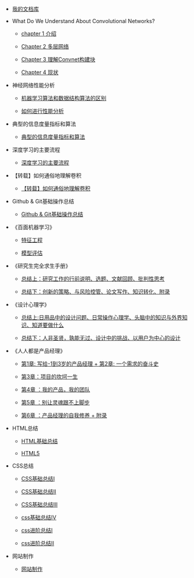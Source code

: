 - [我的文档库](README.md)

- What Do We Understand About Convolutional Networks?

  - [chapter 1 介绍](page1.md)

  - [Chapter 2 多层网络](page2.md)

  - [Chapter 3 理解Convnet构建块](page3.md)

  - [Chapter 4 现状](page4.md)

- 神经网络性能分析

  - [机器学习算法和数据结构算法的区别](page5.md)

  - [如何进行性能分析](page6.md)

- 典型的信息度量指标和算法

  - [典型的信息度量指标和算法](page7.md)

- 深度学习的主要流程

  - [深度学习的主要流程](page11.md)

- 【转载】如何通俗地理解卷积

  - [【转载】如何通俗地理解卷积](page12.md)

- Github & Git基础操作总结

  - [Github & Git基础操作总结](page14.md)

- 《百面机器学习》

  - [特征工程](a.md)

  - [模型评估](b.md)

- 《研究生完全求生手册》

  - [总结上：研究工作的行前说明、选题、文献回顾、批判性思考](page8.md)

  - [总结下：创新的策略、与风险控管、论文写作、知识转化、附录](page9.md)

- 《设计心理学》

  - [总结上:日用品中的设计问题、日常操作心理学、头脑中的知识与外界知识、知道要做什么](page10.md)

  - [总结下：人非圣贤，孰能无过、设计中的挑战、以用户为中心的设计](page13.md)

- 《人人都是产品经理》

  - [第1章: 写给-1到3岁的产品经理 + 第2章: 一个需求的奋斗史](pagerr.md)

  - [第3章：项目的坎坷一生](pagerr2.md)

  - [第4章 ：我的产品，我的团队](pagerr3.md)

  - [第5章 ：别让灵魂跟不上脚步](pagerr4.md)

  - [第6章 ：产品经理的自我修养 + 附录](pagerr5.md)

- HTML总结

  - [HTML基础总结](html.md)

  - [HTML5](html2.md)

- CSS总结

  - [CSS基础总结Ⅰ](css1.md)

  - [CSS基础总结Ⅱ](css2.md)

  - [CSS基础总结Ⅲ](css3.md)

  - [css基础总结Ⅳ](css4.md)

  - [css进阶总结Ⅰ](css5.md)

  - [css进阶总结Ⅱ](css6.md)

- 网站制作

  - [网站制作](web.md)
